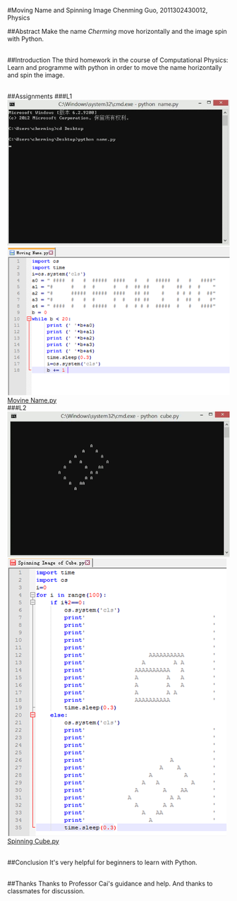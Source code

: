 #Moving Name and Spinning Image
Chenming Guo, 2011302430012, Physics

##Abstract
Make the name *Cherming* move horizontally and the image spin with Python.
<br/><br/>

##Introduction
The third homework in the course of Computational Physics:
Learn and programme with python in order to move the name horizontally and spin the image.
<br/><br/>

##Assignments
###L1
![Movine Name](https://github.com/gcmcpwork/compuational_physics_N2011302430012/blob/master/Exercise_03/Moving%20Name.gif)<br/>
![Movine Name](https://github.com/gcmcpwork/compuational_physics_N2011302430012/blob/master/Exercise_03/Moving%20Name.png)<br/>
[Movine Name.py](https://github.com/gcmcpwork/compuational_physics_N2011302430012/blob/master/Exercise_03/Movine%20Name.py)<br/>
###L2
![Spinning Cube](https://github.com/gcmcpwork/compuational_physics_N2011302430012/blob/master/Exercise_03/Spinning%20Cube.gif)<br/>
![Spinning Cube](https://github.com/gcmcpwork/compuational_physics_N2011302430012/blob/master/Exercise_03/Spinning%20Cube.png)<br/>
[Spinning Cube.py](https://github.com/gcmcpwork/compuational_physics_N2011302430012/blob/master/Exercise_03/Spinning%20Cube.py)
<br/><br/>

##Conclusion
It's very helpful for beginners to learn with Python.
<br/><br/>

##Thanks
Thanks to Professor Cai's guidance and help. And thanks to classmates for discussion.
